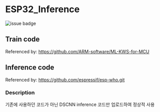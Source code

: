 # ESP32_Inference

![issue badge](https://img.shields.io/badge/Use-%20unable-red.svg)

## Train code
Referenced by: https://github.com/ARM-software/ML-KWS-for-MCU

## Inference code
Referenced by: https://github.com/espressif/esp-who.git

### Description
기존에 사용하던 코드가 아닌 DSCNN inference 코드만 업로드하여 정상적 사용 
